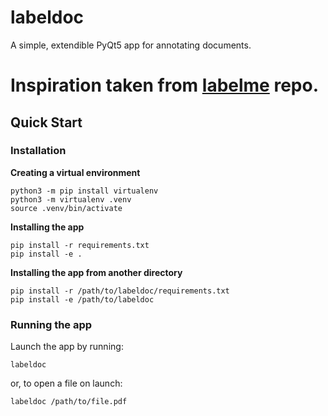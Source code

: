 # labeldoc
A simple, extendible PyQt5 app for annotating documents.

Inspiration taken from [labelme](https://github.com/labelmeai/labelme.git) repo.
===========================================================

## Quick Start

### Installation

   **Creating a virtual environment**
   ```
   python3 -m pip install virtualenv
   python3 -m virtualenv .venv
   source .venv/bin/activate
   ```

   **Installing the app**
   ```
   pip install -r requirements.txt
   pip install -e .
   ```

   **Installing the app from another directory**
   ```
   pip install -r /path/to/labeldoc/requirements.txt
   pip install -e /path/to/labeldoc
   ```

### Running the app

Launch the app by running:

```
labeldoc
```

or, to open a file on launch:

```
labeldoc /path/to/file.pdf
```
